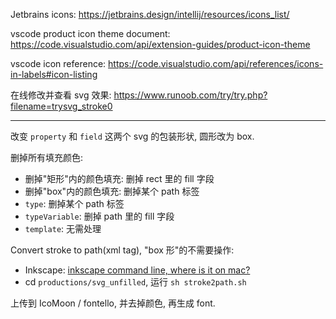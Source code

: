 Jetbrains icons: https://jetbrains.design/intellij/resources/icons_list/

vscode product icon theme document: https://code.visualstudio.com/api/extension-guides/product-icon-theme

vscode icon reference: https://code.visualstudio.com/api/references/icons-in-labels#icon-listing

在线修改并查看 svg 效果: https://www.runoob.com/try/try.php?filename=trysvg_stroke0

---

改变 `property` 和 `field` 这两个 svg 的包装形状, 圆形改为 box.

删掉所有填充颜色:

- 删掉"矩形"内的颜色填充: 删掉 rect 里的 fill 字段
- 删掉"box"内的颜色填充: 删掉某个 path 标签
- `type`: 删掉某个 path 标签
- `typeVariable`: 删掉 path 里的 fill 字段
- `template`: 无需处理

Convert stroke to path(xml tag), "box 形"的不需要操作:

- Inkscape: [inkscape command line, where is it on mac?](https://stackoverflow.com/questions/22085168/inkscape-command-line-where-is-it-on-mac)
- cd `productions/svg_unfilled`, 运行  `sh stroke2path.sh`

上传到 IcoMoon / fontello, 并去掉颜色, 再生成 font.
